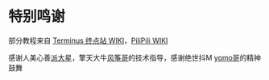 # 特别鸣谢

部分教程来自 [Terminus 终点站 WIKI](https://embywiki.911997.xyz/)，[PiliPili WIKI](https://wiki.touhou.ing/)

感谢人美心善[派大星](https://t.me/iuii\_cc)，擎天大牛[风筝哥](https://t.me/fengzheng58)的技术指导，感谢绝世抖M [yomo哥](https://t.me/yomoab)的精神鼓舞
